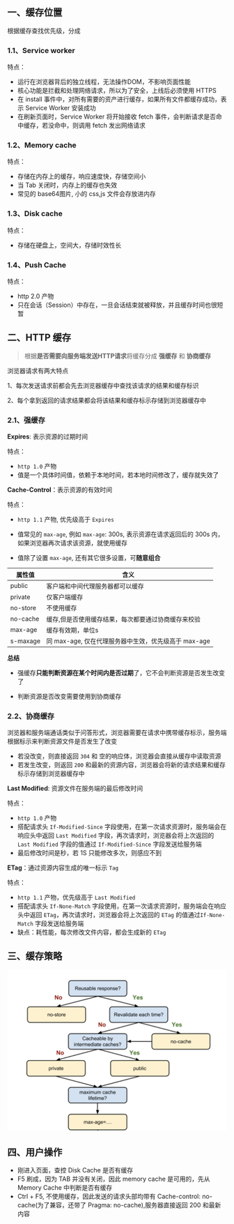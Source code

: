 

## 一、缓存位置

根据缓存查找优先级，分成

### 1.1、Service worker

  特点：
  - 运行在浏览器背后的独立线程，无法操作DOM，不影响页面性能
  - 核心功能是拦截和处理网络请求，所以为了安全，上线后必须使用 HTTPS
  - 在 install 事件中，对所有需要的资产进行缓存，如果所有文件都缓存成功，表示 Service Worker 安装成功
  - 在刷新页面时，Service Worker 将开始接收 fetch 事件，会判断请求是否命中缓存，若没命中，则调用 fetch 发出网络请求


### 1.2、Memory cache

  特点：
  - 存储在内存上的缓存，响应速度快，存储空间小
  - 当 Tab 关闭时，内存上的缓存也失效
  - 常见的 base64图片, 小的 css,js 文件会存放进内存

### 1.3、Disk cache

  特点：
  - 存储在硬盘上，空间大，存储时效性长
  

### 1.4、Push Cache

  特点：
  - http 2.0 产物
  - 只在会话（Session）中存在，一旦会话结束就被释放，并且缓存时间也很短暂


## 二、HTTP 缓存

> 根据**是否需要向服务端发送HTTP请求**将缓存分成 **强缓存** 和 **协商缓存**

浏览器请求有两大特点

1、每次发送请求前都会先去浏览器缓存中查找该请求的结果和缓存标识

2、每个拿到返回的请求结果都会将该结果和缓存标示存储到浏览器缓存中

### 2.1、强缓存

**Expires**: 表示资源的过期时间

特点： 
- `http 1.0` 产物
- 值是一个具体时间值，依赖于本地时间，若本地时间修改了，缓存就失效了


**Cache-Control**：表示资源的有效时间

特点： 
- `http 1.1` 产物, 优先级高于 `Expires`
- 值常见的 `max-age`, 例如 `max-age`: 300s, 表示资源在请求返回后的 300s 内，如果浏览器再次请求该资源，就使用缓存

- 值除了设置 `max-age`, 还有其它很多设置，可**随意组合**

|  属性值   | 含义  |
|  ----  | ----  |
| public  | 客户端和中间代理服务器都可以缓存 |
| private  | 仅客户端缓存 |
| no-store  | 不使用缓存 |
| no-cache  | 缓存,但是否使用缓存结果，每次都要通过协商缓存来校验 |
| max-age  | 缓存有效期，单位s |
| s-maxage  | 同 max-age, 仅在代理服务器中生效，优先级高于 max-age |

**总结**
- 强缓存**只能判断资源在某个时间内是否过期**了，它不会判断资源是否发生改变了

- 判断资源是否改变需要使用到协商缓存

### 2.2、协商缓存

浏览器和服务端通话类似于问答形式，浏览器需要在请求中携带缓存标示，服务端根据标示来判断资源文件是否发生了改变
- 若没改变，则直接返回 `304` 和 空的响应体，浏览器会直接从缓存中读取资源
- 若发生改变，则返回 `200` 和最新的资源内容，浏览器会将新的请求结果和缓存标示存储到浏览器缓存中


**Last Modified**: 资源文件在服务端的最后修改时间

特点： 
- `http 1.0` 产物
- 搭配请求头 `If-Modified-Since` 字段使用，在第一次请求资源时，服务端会在响应头中返回 `Last Modified` 字段，再次请求时，浏览器会将上次返回的 `Last Modified` 字段的值通过 `If-Modified-Since` 字段发送给服务端
- 最后修改时间是秒，若 1S 只能修改多次，则感应不到


**ETag**：通过资源内容生成的唯一标示 `Tag`

特点： 
- `http 1.1` 产物，优先级高于 `Last Modified`
- 搭配请求头 `If-None-Match` 字段使用，在第一次请求资源时，服务端会在响应头中返回 `ETag`，再次请求时，浏览器会将上次返回的 `ETag` 的值通过`If-None-Match` 字段发送给服务端
- 缺点：耗性能，每次修改文件内容，都会生成新的 `ETag`

## 三、缓存策略

 ![http-cache](/images/browser/http-cache.png)

## 四、用户操作

 - 刚进入页面，查控 Disk Cache 是否有缓存
 - F5 刷成，因为 TAB 并没有关闭，因此 memory cache 是可用的，先从 Memory Cache 中判断是否有缓存
 - Ctrl + F5, 不使用缓存，因此发送的请求头部均带有 Cache-control: no-cache(为了兼容，还带了 Pragma: no-cache),服务器直接返回 200 和最新内容




